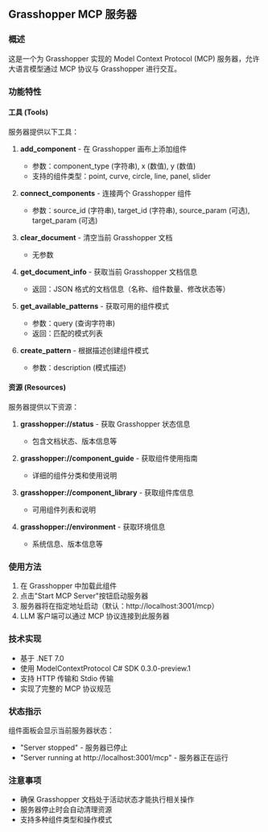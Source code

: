 ## Grasshopper MCP 服务器

### 概述
这是一个为 Grasshopper 实现的 Model Context Protocol (MCP) 服务器，允许大语言模型通过 MCP 协议与 Grasshopper 进行交互。

### 功能特性

#### 工具 (Tools)
服务器提供以下工具：

1. **add_component** - 在 Grasshopper 画布上添加组件
   - 参数：component_type (字符串), x (数值), y (数值)
   - 支持的组件类型：point, curve, circle, line, panel, slider

2. **connect_components** - 连接两个 Grasshopper 组件
   - 参数：source_id (字符串), target_id (字符串), source_param (可选), target_param (可选)

3. **clear_document** - 清空当前 Grasshopper 文档
   - 无参数

4. **get_document_info** - 获取当前 Grasshopper 文档信息
   - 返回：JSON 格式的文档信息（名称、组件数量、修改状态等）

5. **get_available_patterns** - 获取可用的组件模式
   - 参数：query (查询字符串)
   - 返回：匹配的模式列表

6. **create_pattern** - 根据描述创建组件模式
   - 参数：description (模式描述)

#### 资源 (Resources)
服务器提供以下资源：

1. **grasshopper://status** - 获取 Grasshopper 状态信息
   - 包含文档状态、版本信息等

2. **grasshopper://component_guide** - 获取组件使用指南
   - 详细的组件分类和使用说明

3. **grasshopper://component_library** - 获取组件库信息
   - 可用组件列表和说明

4. **grasshopper://environment** - 获取环境信息
   - 系统信息、版本信息等

### 使用方法

1. 在 Grasshopper 中加载此组件
2. 点击"Start MCP Server"按钮启动服务器
3. 服务器将在指定地址启动（默认：http://localhost:3001/mcp）
4. LLM 客户端可以通过 MCP 协议连接到此服务器

### 技术实现

- 基于 .NET 7.0
- 使用 ModelContextProtocol C# SDK 0.3.0-preview.1
- 支持 HTTP 传输和 Stdio 传输
- 实现了完整的 MCP 协议规范

### 状态指示

组件面板会显示当前服务器状态：
- "Server stopped" - 服务器已停止
- "Server running at http://localhost:3001/mcp" - 服务器正在运行

### 注意事项

- 确保 Grasshopper 文档处于活动状态才能执行相关操作
- 服务器停止时会自动清理资源
- 支持多种组件类型和操作模式
